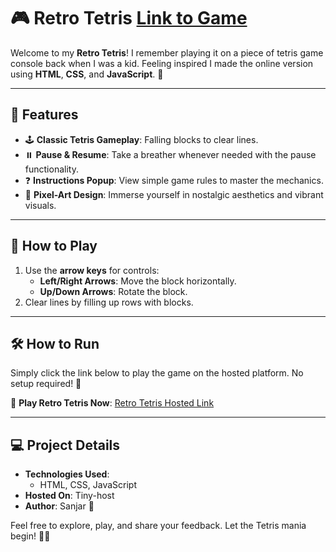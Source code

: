 # 🎮 Retro Tetris [Link to Game](https://retrotetris.tiiny.site)

Welcome to my **Retro Tetris**! I remember playing it on a piece of tetris game console back when I was a kid. Feeling inspired I made the online version using **HTML**, **CSS**, and **JavaScript**. 🚀

---

## 🌟 Features
- 🕹️ **Classic Tetris Gameplay**: Falling blocks to clear lines.
- ⏸️ **Pause & Resume**: Take a breather whenever needed with the pause functionality.
- ❓ **Instructions Popup**: View simple game rules to master the mechanics.
- 🎨 **Pixel-Art Design**: Immerse yourself in nostalgic aesthetics and vibrant visuals.

---

## 🚀 How to Play
1. Use the **arrow keys** for controls:
   - **Left/Right Arrows**: Move the block horizontally.
   - **Up/Down Arrows**: Rotate the block.
2. Clear lines by filling up rows with blocks.

---

## 🛠️ How to Run
Simply click the link below to play the game on the hosted platform. No setup required! 🎉

🔗 **Play Retro Tetris Now**: [Retro Tetris Hosted Link](https://retrotetris.tiiny.site)

---

## 💻 Project Details
- **Technologies Used**: 
  - HTML, CSS, JavaScript
- **Hosted On**: Tiny-host
- **Author**: Sanjar 👾

Feel free to explore, play, and share your feedback. Let the Tetris mania begin! 🧩✨
